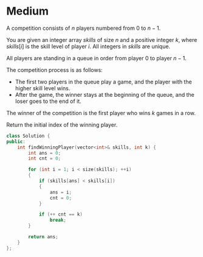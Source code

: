 # Medium

A competition consists of $n$ players numbered from $0$ to $n - 1$.

You are given an integer array $skills$ of size $n$ and a positive integer $k$, where $skills[i]$ is the skill level of player $i$. All integers in $skills$ are unique.

All players are standing in a queue in order from player $0$ to player $n - 1$.

The competition process is as follows:

- The first two players in the queue play a game, and the player with the higher skill level wins.
- After the game, the winner stays at the beginning of the queue, and the loser goes to the end of it.

The winner of the competition is the first player who wins $k$ games in a row.

Return the initial index of the winning player.

```cpp
class Solution {
public:
    int findWinningPlayer(vector<int>& skills, int k) {
        int ans = 0;
        int cnt = 0;

        for (int i = 1; i < size(skills); ++i)
        {
            if (skills[ans] < skills[i])
            {
                ans = i;
                cnt = 0;
            }

            if (++ cnt == k)
                break;
        }

        return ans;
    }
};
```
